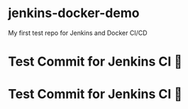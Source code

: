 # jenkins-docker-demo
My first test repo for Jenkins and Docker CI/CD
# Test Commit for Jenkins CI 🚀
# Test Commit for Jenkins CI 🚀
